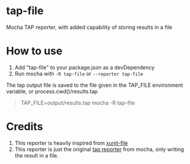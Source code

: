 tap-file
==========

Mocha TAP reporter, with added capability of storing results in a file

# How to use

1. Add "tap-file" to your package.json as a devDependency
2. Run mocha with `-R tap-file` or `--reporter tap-file`


The tap output file is saved to the file given in the TAP_FILE environment variable, or process.cwd()/results.tap

> TAP_FILE=output/results.tap mocha -R tap-file



# Credits
1. This reporter is heavily inspired from [xunit-file](https://github.com/peerigon/xunit-file)
2. This reporter is just the original [tap reporter](https://github.com/visionmedia/mocha/blob/master/lib/reporters/tap.js) from mocha, only writing the result in a file.


